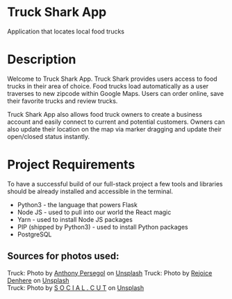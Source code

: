 # Truck Shark App

Application that locates local food trucks

# Description

Welcome to Truck Shark App. Truck Shark provides users access to food trucks in their area of choice. 
Food trucks load automatically as a user traverses to new zipcode within Google Maps. Users can order online, save their favorite trucks and review trucks.

Truck Shark App also allows food truck owners to create a business account and easily connect to current and potential customers. Owners can also update their location on the map via marker dragging and update their open/closed status instantly.

# Project Requirements

To have a successful build of our full-stack project a few tools and libraries should be already installed and accessible in the terminal.

* Python3 - the language that powers Flask
* Node JS - used to pull into our world the React magic
* Yarn - used to install Node JS packages
* PIP (shipped by Python3) - used to install Python packages
* PostgreSQL


## Sources for photos used:

Truck: Photo by <a href="https://unsplash.com/@moanarchives?utm_source=unsplash&utm_medium=referral&utm_content=creditCopyText">Anthony Persegol</a> on <a href="https://unsplash.com/photos/gBJN5pgr6AQ?utm_source=unsplash&utm_medium=referral&utm_content=creditCopyText">Unsplash</a>
Truck: Photo by <a href="https://unsplash.com/@triolette?utm_source=unsplash&utm_medium=referral&utm_content=creditCopyText">Rejoice Denhere</a> on <a href="https://unsplash.com/photos/5HFUWHd5cTQ?utm_source=unsplash&utm_medium=referral&utm_content=creditCopyText">Unsplash</a>  
Truck: Photo by <a href="https://unsplash.com/es/@socialcut?utm_source=unsplash&utm_medium=referral&utm_content=creditCopyText">S O C I A L . C U T</a> on <a href="https://unsplash.com/photos/-eeAvufLf9A?utm_source=unsplash&utm_medium=referral&utm_content=creditCopyText">Unsplash</a>
  
  

